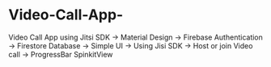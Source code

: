 # Video-Call-App-
Video Call App using Jitsi SDK
-> Material Design
-> Firebase Authentication
-> Firestore Database
-> Simple UI
-> Using Jisi SDK
-> Host or join Video call
-> ProgressBar SpinkitView
